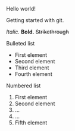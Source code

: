 Hello world!

Getting started with git.

*Italic.*
**Bold.**
~~Strikethrough~~

Bulleted list
* First element
* Second element
* Third element
* Fourth element

Numbered list
1. First element
2. Second element
3. ...
4. ...
5. Fifth element